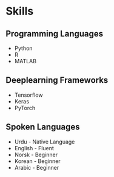 # Skills
## Programming Languages
 - Python
 - R
 - MATLAB

## Deeplearning Frameworks
 - Tensorflow
 - Keras
 - PyTorch

## Spoken Languages
 - Urdu - Native Language
 - English - Fluent
 - Norsk - Beginner
 - Korean - Beginner
 - Arabic - Beginner
